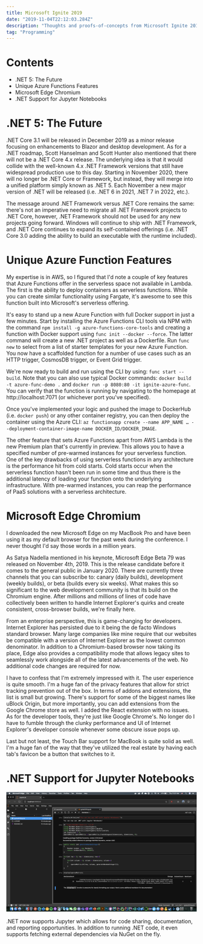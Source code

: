 ```yaml
---
title: Microsoft Ignite 2019
date: "2019-11-04T22:12:03.284Z"
description: "Thoughts and proofs-of-concepts from Microsoft Ignite 2019 in Orlando."
tag: "Programming"
---
```


# Contents

- .NET 5: The Future
- Unique Azure Functions Features
- Microsoft Edge Chromium
- .NET Support for Jupyter Notebooks

# .NET 5: The Future

.NET Core 3.1 will be released in December 2019 as a minor release focusing on enhancements to Blazor and desktop development. As for a .NET roadmap, Scott Hanselman and Scott Hunter also mentioned that there will not be a .NET Core 4.x release. The underlying idea is that it would collide with the well-known 4.x .NET Framework versions that still have widespread production use to this day. Starting in November 2020, there will no longer be .NET Core or Framework, but instead, they will merge into a unified platform simply known as .NET 5. Each November a new major version of .NET will be released (i.e. .NET 6 in 2021, .NET 7 in 2022, etc.).

The message around .NET Framework versus .NET Core remains the same: there's not an imperative need to migrate all .NET Framework projects to .NET Core, however, .NET Framework should not be used for any new projects going forward. Windows will continue to ship with .NET Framework, and .NET Core continues to expand its self-contained offerings (i.e. .NET Core 3.0 adding the ability to build an executable with the runtime included).

# Unique Azure Function Features

My expertise is in AWS, so I figured that I'd note a couple of key features that Azure Functions offer in the serverless space not available in Lambda. The first is the ability to deploy containers as serverless functions. While you can create similar functionality using Fargate, it's awesome to see this function built into Microsoft's serverless offering.

It's easy to stand up a new Azure Function with full Docker support in just a few minutes. Start by installing the Azure Functions CLI tools via NPM with the command `npm install -g azure-functions-core-tools` and creating a function with Docker support using `func init --docker --force`. The latter command will create a new .NET project as well as a Dockerfile. Run `func new` to select from a list of starter templates for your new Azure Function. You now have a scaffolded function for a number of use cases such as an HTTP trigger, CosmosDB trigger, or Event Grid trigger.

We're now ready to build and run using the CLI by using: `func start --build`. Note that you can also use typical Docker commands: `docker build -t azure-func-demo .` and `docker run -p 8080:80 -it ignite-azure-func`. You can verify that the function is running by navigating to the homepage at http://localhost:7071 (or whichever port you've specified).

Once you've implemented your logic and pushed the image to DockerHub (i.e. `docker push`) or any other container registry, you can then deploy the container using the Azure CLI: `az functionapp create --name APP_NAME … --deployment-container-image-name DOCKER_ID/DOCKER_IMAGE`.

The other feature that sets Azure Functions apart from AWS Lambda is the new Premium plan that's currently in preview. This allows you to have a specified number of pre-warmed instances for your serverless function. One of the key drawbacks of using serverless functions in any architecture is the performance hit from cold starts. Cold starts occur when the serverless function hasn't been run in some time and thus there is the additional latency of loading your function onto the underlying infrastructure. With pre-warmed instances, you can reap the performance of PaaS solutions with a serverless architecture.

# Microsoft Edge Chromium

I downloaded the new Microsoft Edge on my MacBook Pro and have been using it as my default browser for the past week during the conference. I never thought I'd say those words in a million years.

As Satya Nadella mentioned in his keynote, Microsoft Edge Beta 79 was released on November 4th, 2019. This is the release candidate before it comes to the general public in January 2020. There are currently three channels that you can subscribe to: canary (daily builds), development (weekly builds), or beta (builds every six weeks). What makes this so significant to the web development community is that its build on the Chromium engine. After millions and millions of lines of code have collectively been written to handle Internet Explorer's quirks and create consistent, cross-browser builds, we're finally here.

From an enterprise perspective, this is game-changing for developers. Internet Explorer has persisted due to it being the de facto Windows standard browser. Many large companies like mine require that our websites be compatible with a version of Internet Explorer as the lowest common denominator. In addition to a Chromium-based browser now taking its place, Edge also provides a compatibility mode that allows legacy sites to seamlessly work alongside all of the latest advancements of the web. No additional code changes are required for now.

I have to confess that I'm extremely impressed with it. The user experience is quite smooth. I'm a huge fan of the privacy features that allow for strict tracking prevention out of the box. In terms of addons and extensions, the list is small but growing. There's support for some of the biggest names like uBlock Origin, but more importantly, you can add extensions from the Google Chrome store as well. I added the React extension with no issues. As for the developer tools, they're just like Google Chrome's. No longer do I have to fumble through the clunky performance and UI of Internet Explorer's developer console whenever some obscure issue pops up.

Last but not least, the Touch Bar support for MacBook is quite solid as well. I'm a huge fan of the way that they've utilized the real estate by having each tab's favicon be a button that switches to it.

# .NET Support for Jupyter Notebooks

![Jupyter for .NET](./jupyter-dotnet-screenshot.png)

.NET now supports Jupyter which allows for code sharing, documentation, and reporting opportunities. In addition to running .NET code, it even supports fetching external dependencies via NuGet on the fly.
